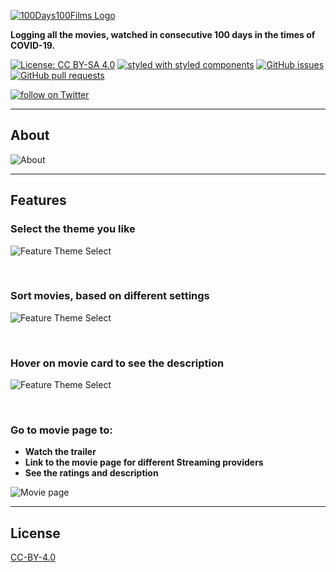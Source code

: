 [![100Days100Films Logo](https://res.cloudinary.com/ashwamegh/image/upload/v1608399317/100Days100Films/Screenshots/logo_yfarpd.png)](https://100days100films.com)

<strong>Logging all the movies, watched in consecutive 100 days in the times of COVID-19.</strong>


[![License: CC BY-SA 4.0](https://img.shields.io/badge/License-CC%20BY--SA%204.0-lightgrey.svg)](https://creativecommons.org/licenses/by-sa/4.0/)
[![styled with styled components](https://img.shields.io/badge/styled%20with-styled%20components-%23ff69b4)](https://github.com/styled-components/styled-components)
[![GitHub issues](https://img.shields.io/github/issues/ashwamegh/100Days100Films.svg?&colorB=ff0000)](https://github.com/ashwamegh/100Days100Films/issues)
[![GitHub pull requests](https://img.shields.io/github/issues-pr/ashwamegh/100Days100Films.svg?colorB=1FBF14)](https://github.com/ashwamegh/100Days100Films/pulls)

<p>
  <a href="https://twitter.com/intent/follow?screen_name=ashwameghsocial">
    <img src="https://img.shields.io/twitter/follow/ashwameghsocial.svg?style=social"
      alt="follow on Twitter"></a>
</p>

---

## About

![About](https://res.cloudinary.com/ashwamegh/image/upload/v1608399319/100Days100Films/Screenshots/screenshot_arosdd.jpg)

---

## Features

### Select the theme you like

![Feature Theme Select](https://res.cloudinary.com/ashwamegh/image/upload/v1608399318/100Days100Films/Screenshots/feature-theme_aeentl.jpg)

<br/>

### Sort movies, based on different settings

![Feature Theme Select](https://res.cloudinary.com/ashwamegh/image/upload/v1608399318/100Days100Films/Screenshots/feature-sorting_blruyj.jpg)

<br/>

### Hover on movie card to see the description

![Feature Theme Select](https://res.cloudinary.com/ashwamegh/image/upload/v1608399318/100Days100Films/Screenshots/feature-description_drxuat.jpg)

<br/>

### Go to movie page to:
- __Watch the trailer__
- __Link to the movie page for different Streaming providers__
- __See the ratings and description__

![Movie page](https://res.cloudinary.com/ashwamegh/image/upload/v1608399318/100Days100Films/Screenshots/feature-movie-info_do7ji4.jpg)

---

## License
[CC-BY-4.0](/LICENSE)